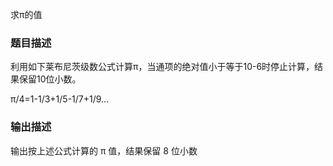 求π的值

### 题目描述

利用如下莱布尼茨级数公式计算π，当通项的绝对值小于等于10-6时停止计算，结果保留10位小数。

π/4=1-1/3+1/5-1/7+1/9...

### 输出描述

输出按上述公式计算的 π 值，结果保留 8 位小数
